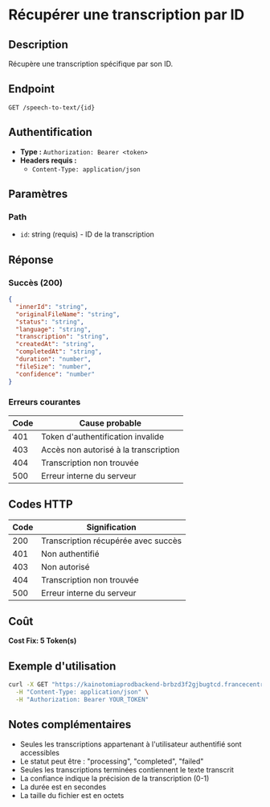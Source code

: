 # Récupérer une transcription par ID

## Description
Récupère une transcription spécifique par son ID.

## Endpoint
```
GET /speech-to-text/{id}
```

## Authentification
- **Type :** `Authorization: Bearer <token>`
- **Headers requis :**
  - `Content-Type: application/json`

## Paramètres

### Path
- `id`: string (requis) - ID de la transcription

## Réponse

### Succès (200)
```json
{
  "innerId": "string",
  "originalFileName": "string",
  "status": "string",
  "language": "string",
  "transcription": "string",
  "createdAt": "string",
  "completedAt": "string",
  "duration": "number",
  "fileSize": "number",
  "confidence": "number"
}
```

### Erreurs courantes

| Code | Cause probable |
|------|----------------|
| 401 | Token d'authentification invalide |
| 403 | Accès non autorisé à la transcription |
| 404 | Transcription non trouvée |
| 500 | Erreur interne du serveur |

## Codes HTTP

| Code | Signification |
|------|---------------|
| 200 | Transcription récupérée avec succès |
| 401 | Non authentifié |
| 403 | Non autorisé |
| 404 | Transcription non trouvée |
| 500 | Erreur interne du serveur |

## Coût
**Cost Fix: 5 Token(s)**

## Exemple d'utilisation

```bash
curl -X GET "https://kainotomiaprodbackend-brbzd3f2gjbugtcd.francecentral-01.azurewebsites.net/speech-to-text/trans-123456" \
  -H "Content-Type: application/json" \
  -H "Authorization: Bearer YOUR_TOKEN"
```

## Notes complémentaires
- Seules les transcriptions appartenant à l'utilisateur authentifié sont accessibles
- Le statut peut être : "processing", "completed", "failed"
- Seules les transcriptions terminées contiennent le texte transcrit
- La confiance indique la précision de la transcription (0-1)
- La durée est en secondes
- La taille du fichier est en octets 